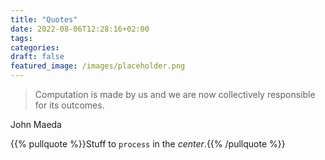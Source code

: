 ```yaml
---
title: "Quotes"
date: 2022-08-06T12:28:16+02:00
tags:
categories:
draft: false
featured_image: /images/placeholder.png
---
```


> Computation is made by us and we are now collectively responsible for its outcomes.

John Maeda

{{% pullquote %}}Stuff to `process` in the _center_.{{% /pullquote %}}
